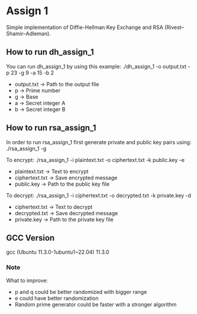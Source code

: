 # Assign 1

Simple implementation of Diffie-Hellman Key Exchange and RSA (Rivest–Shamir–Adleman).

## How to run dh_assign_1

You can run dh_assign_1 by using this example: ./dh_assign_1 -o output.txt -p 23 -g 9 -a 15 -b 2
* output.txt     -> Path to the output file
* p              -> Prime number
* g              -> Base
* a              -> Secret integer A
* b              -> Secret integer B

## How to run rsa_assign_1

In order to run rsa_assign_1 first generate private and public key pairs using: ./rsa_assign_1 -g

To encrypt: ./rsa_assign_1 -i plaintext.txt -o ciphertext.txt -k public.key -e
* plaintext.txt  -> Text to encrypt
* ciphertext.txt -> Save encrypted message
* public.key     -> Path to the public key file

To decrypt: ./rsa_assign_1 -i ciphertext.txt -o decrypted.txt -k private.key -d
* ciphertext.txt -> Text to decrypt
* decrypted.txt  -> Save decrypted message
* private.key    -> Path to the private key file

## GCC Version

gcc (Ubuntu 11.3.0-1ubuntu1~22.04) 11.3.0

### Note

What to improve:
* p and q could be better randomized with bigger range
* e could have better randomization
* Random prime generator could be faster with a stronger algorithm